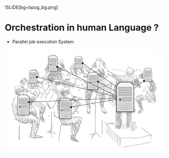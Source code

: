 !SLIDE[bg=bpug_bg.png]

# Orchestration in human Language ? #

 * Parallel job execution System

![data centre  orchest](../_images/orchestration2.png "Conductor of a DataCenter Orchestra")



